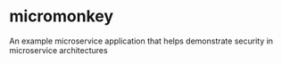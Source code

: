 # micromonkey
An example microservice application that helps demonstrate security in microservice architectures

